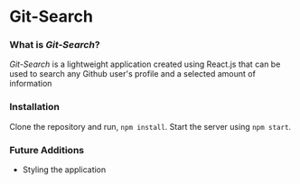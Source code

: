 # Git-Search

### What is _Git-Search_?

_Git-Search_ is a lightweight application created using React.js that can be used to search any Github user's profile and a selected amount of information

### Installation

Clone the repository and run, ```npm install```. Start the server using ```npm start```.

### Future Additions

- Styling the application
